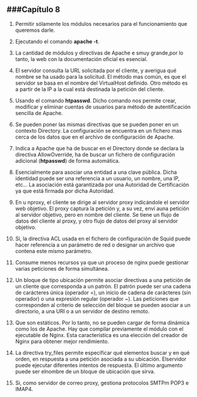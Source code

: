 ###Capítulo 8
----------------------------------------------------------------------------------------------------------------------------

1. Permitir sólamente los módulos necesarios para el funcionamiento que queremos darle.

2. Ejecutando el comando **apache -t**.

3. La cantidad de módulos y directivas de Apache e smuy grande,por lo tanto, la web con la documentación oficial es esencial.

4. El servidor consulta la URL solicitada por el cliente, y averigua qué nombre se ha usado para la solicitud. El método mas común, es que el servidor se basa en el nombre del VirtualHost definido. Otro método es a partir de la IP a la cual está destinada la petición del cliente.

5. Usando el comando **htpasswd**. Dicho comando nos permite crear, modificar y eliminar cuentas de usuarios para método de autentificación sencilla de Apache.

6. Se pueden poner las mismas directivas que se pueden poner en un contexto Directory. La configuración se encuentra en un fichero mas cerca de los datos que en el archivo de configuración de Apache.

7. Indica a Apache que ha de buscar en el Directory donde se declara la directiva AllowOverride, ha de buscar un fichero de configuración adicional (**htpasswd**) de forma automática.

8. Esencialmente para asociar una entidad a una clave pública. Dicha identidad puede ser una referencia a un usuario, un nombre, una IP, etc... La asociación está garantizada por una Autoridad de Certificación ya que está firmada por dicha Autoridad.

9. En u nproxy, el cliente se dirige al servidor proxy indicándole el servidor web objetivo. El proxy captura la petición y, a su vez, enví auna petición al servidor objetivo, pero en nombre del cliente. Se tiene un flujo de datos del cliente al proxy, y otro flujo de datos del proxy al servidor objetivo.

10. Si, la directiva ACL usada en el fichero de configuración de Squid puede hacer referencia a un parámetro de red o designar un archivo que contena este mismo parámetro.

11. Consume menos recursos ya que un proceso de nginx puede gestionar varias peticiones de forma simultánea.

12. Un bloque de tipo ubicación permite asociar directivas a una petición de un cliente que corresponda a un patrón. El patrón puede ser una cadena de carácteres única (operador =), un inicio de cadena de carácteres (sin operador) o una expresión regular (operador ~). Las peticiones que corresponden al criterio de selección del bloque se pueden asociar a un directorio, a una URI o a un servidor de destino remoto.

13. Que son estáticos. Por lo tanto, no se pueden cargar de forma dinámica como los de Apache. Hay que compilar previamente el módulo con el ejecutable de Nginx. Esta característica es una elección del creador de Nginx para obtener mejor rendimiento.

14. La directiva try_files permite especificar qué elementos buscar y en qué orden, en respuesta a una petición asociada a su ubicación. Elservidor puede ejecutar diferentes intentos de respuesta. El último argumento puede ser elnombre de un bloque de ubicación que sirva.

15. Si, como servidor de correo proxy, gestiona protocolos SMTPm POP3 e IMAP4.
